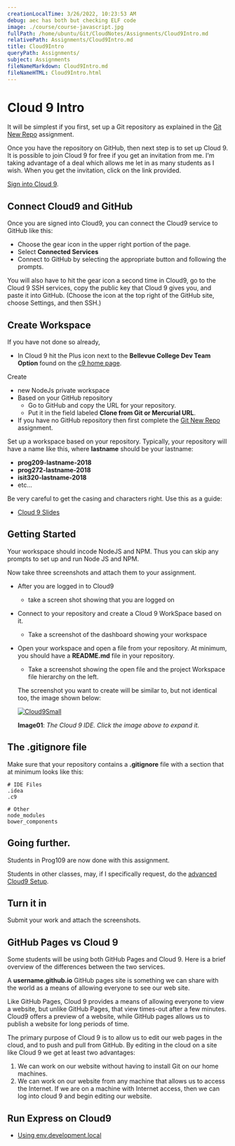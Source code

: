```yaml
---
creationLocalTime: 3/26/2022, 10:23:53 AM
debug: aec has both but checking ELF code
image: ./course/course-javascript.jpg
fullPath: /home/ubuntu/Git/CloudNotes/Assignments/Cloud9Intro.md
relativePath: Assignments/Cloud9Intro.md
title: Cloud9Intro
queryPath: Assignments/
subject: Assignments
fileNameMarkdown: Cloud9Intro.md
fileNameHTML: Cloud9Intro.html
---
```



<!-- toc -->
<!-- tocstop -->

# Cloud 9 Intro

It will be simplest if you first, set up a Git repository as explained in the [Git New Repo][gnr] assignment.

Once you have the repository on GitHub, then next step is to set up Cloud 9. It is possible to join Cloud 9 for free if you get an invitation from me. I'm taking advantage of a deal which allows me let in as many students as I wish. When you get the invitation, click on the link provided.

[Sign into Cloud 9][c9login].

## Connect Cloud9 and GitHub

Once you are signed into Cloud9, you can connect the Cloud9 service to GitHub like this:

- Choose the gear icon in the upper right portion of the page.
- Select **Connected Services**
- Connect to GitHub by selecting the appropriate button and following the prompts.

You will also have to hit the gear icon a second time in Cloud9, go to the Cloud 9 SSH services, copy the public key that Cloud 9 gives you, and paste it into GitHub. (Choose the icon at the top right of the GitHub site, choose Settings, and then SSH.)

## Create Workspace

If you have not done so already,

- In Cloud 9 hit the Plus icon next to the **Bellevue College Dev Team Option** found on the [c9 home page][c9login].

Create
  - new NodeJs private workspace
  - Based on your GitHub repository
    - Go to GitHub and copy the URL for your repository.
    - Put it in the field labeled **Clone from Git or Mercurial URL**.
  - If you have no GitHub repository then first complete the [Git New Repo][gnr] assignment.

Set up a workspace based on your repository. Typically, your repository will have a name like this, where **lastname** should be your lastname:

- **prog209-lastname-2018**
- **prog272-lastname-2018**
- **isit320-lastname-2018**
- etc...

Be very careful to get the casing and characters right. Use this as a guide:

* [Cloud 9 Slides](http://bit.ly/elf-cloud9)

## Getting Started

Your workspace should incode NodeJS and NPM. Thus you can skip any prompts to set up and run Node JS and NPM.

Now take three screenshots and attach them to your assignment.

- After you are logged in to Cloud9
  - take a screen shot showing that you are logged on
- Connect to your repository and create a Cloud 9 WorkSpace based on it.
  - Take a screenshot of the dashboard showing your workspace
- Open your workspace and open a file from your repository. At minimum, you should have a **README.md** file in your repository.
  - Take a screenshot showing the open file and the project Workspace file hierarchy on the left.

  The screenshot you want to create will be similar to, but not identical too, the image shown below:

  [![Cloud9Small][cloud9Small]][Cloud9]

  **Image01**: *The Cloud 9 IDE. Click the image above to expand it.*


## The .gitignore file

Make sure that your repository contains a **.gitignore** file with a section that at minimum looks like this:

```
# IDE Files
.idea
.c9

# Other
node_modules
bower_components
```

## Going further.

Students in Prog109 are now done with this assignment.

Students in other classes, may, if I specifically request, do the [advanced Cloud9 Setup][ac9].

## Turn it in

Submit your work and attach the screenshots.

## GitHub Pages vs Cloud 9

Some students will be using both GitHub Pages and Cloud 9. Here is a brief overview of the differences between the two services.

A **username.github.io** GitHub pages site is something we can share with the world as a means of allowing everyone to see our web site.

Like GitHub Pages, Cloud 9 provides a means of allowing everyone to view a website, but unlike GitHub Pages, that view times-out after a few minutes. Cloud9 offers a preview of a website, while GitHub pages allows us to publish a website for long periods of time.

The primary purpose of Cloud 9 is to allow us to edit our web pages in the cloud, and to push and pull from GitHub. By editing in the cloud on a site like Cloud 9 we get at least two advantages:

1. We can work on our website without having to install Git on our home machines.
2. We can work on our website from any machine that allows us to access the Internet. If we are on a machine with Internet access, then we can log into cloud 9 and begin editing our website.

## Run Express on Cloud9

- [Using env.development.local][edl]

<!---------------------------->
<!-- Links in this document -->
<!---------------------------->

[ac9]: /teach/assignments/cloud-nine/CloudNineAdvanced.html

[edl]: /teach/assignments/react/RestBasics.html#cloud-9-client

[gnr]: /teach/assignments/GitNewRepo.html

[c9login]: https://c9.io/signin.html
[cloud9]: https://s3.amazonaws.com/bucket01.elvenware.com/images/Cloud9Intro01.png
[cloud9Small]: https://s3.amazonaws.com/bucket01.elvenware.com/images/Cloud9IntroSmall01.png
[jsobjects]: https://github.com/charliecalvert/JsObjects/blob/master/README.md

[webpack-c9]: https://github.com/webpack/webpack-dev-server/issues/230
